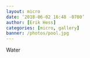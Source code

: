 ```yaml
---
layout: micro
date: ‘2018-06-02 16:48 -0700’
author: [Erik Hess]
categories: [micro, gallery]
banner: /photos/pool.jpg
---
```


Water
